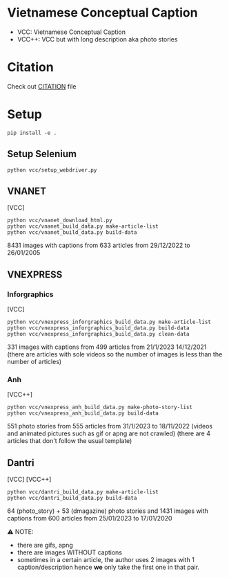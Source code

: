 # Vietnamese Conceptual Caption

- VCC: Vietnamese Conceptual Caption
- VCC++: VCC but with long description aka photo stories

# Citation 

Check out [CITATION](CITATION.cff) file

# Setup

```
pip install -e .
```

## Setup Selenium

```
python vcc/setup_webdriver.py
```

## VNANET
[VCC]

```
python vcc/vnanet_download_html.py
python vcc/vnanet_build_data.py make-article-list
python vcc/vnanet_build_data.py build-data
```

8431 images with captions from 633 articles from 29/12/2022 to 26/01/2005

## VNEXPRESS

### Inforgraphics
[VCC]

```
python vcc/vnexpress_inforgraphics_build_data.py make-article-list
python vcc/vnexpress_inforgraphics_build_data.py build-data
python vcc/vnexpress_inforgraphics_build_data.py clean-data
```

331 images with captions from 499 articles from 21/1/2023 14/12/2021 (there are articles with sole videos so the number of images is less than the number of articles)

### Anh
[VCC++]

```
python vcc/vnexpress_anh_build_data.py make-photo-story-list
python vcc/vnexpress_anh_build_data.py build-data
```

551 photo stories from 555 articles from 31/1/2023 to 18/11/2022 (videos and animated pictures such as gif or apng are not crawled) (there are 4 articles that don't follow the usual template)

## Dantri

[VCC] [VCC++]

```
python vcc/dantri_build_data.py make-article-list
python vcc/dantri_build_data.py build-data
```

64 (photo_story) + 53 (dmagazine) photo stories and 1431 images with captions from 600 articles from 25/01/2023 to 17/01/2020

⚠ NOTE:
- there are gifs, apng
- there are images WITHOUT captions
- sometimes in a certain article, the author uses 2 images with 1 caption/description hence **we** only take the first one in that pair.
